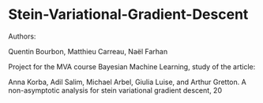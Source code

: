 # Stein-Variational-Gradient-Descent

Authors:

Quentin Bourbon, Matthieu Carreau, Naël Farhan

Project for the MVA course Bayesian Machine Learning, study of the article:

Anna Korba, Adil Salim, Michael Arbel, Giulia Luise, and Arthur Gretton. A non-asymptotic
analysis for stein variational gradient descent, 20

